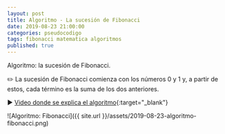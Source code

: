 ```yaml
---
layout: post
title: Algoritmo - La sucesión de Fibonacci
date: 2019-08-23 21:00:00
categories: pseudocodigo
tags: fibonacci matematica algoritmos
published: true
---
```


Algoritmo: la sucesión de Fibonacci.

✏️ La sucesión de Fibonacci comienza con los números 0 y 1 y, a partir de estos, cada término es la suma de los dos anteriores.

▶️ [Video donde se explica el algoritmo](www.youtube.com/watch?v=cmFX38TpxNM){:target="_blank"}

![Algoritmo: Fibonacci]({{ site.url }}/assets/2019-08-23-algoritmo-fibonacci.png)
